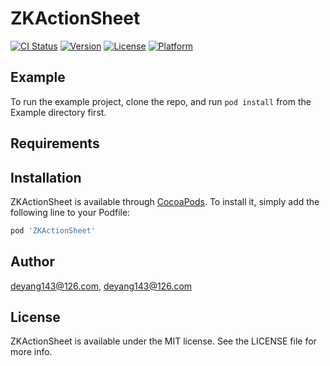 # ZKActionSheet

[![CI Status](https://img.shields.io/travis/deyang143@126.com/ZKActionSheet.svg?style=flat)](https://travis-ci.org/deyang143@126.com/ZKActionSheet)
[![Version](https://img.shields.io/cocoapods/v/ZKActionSheet.svg?style=flat)](https://cocoapods.org/pods/ZKActionSheet)
[![License](https://img.shields.io/cocoapods/l/ZKActionSheet.svg?style=flat)](https://cocoapods.org/pods/ZKActionSheet)
[![Platform](https://img.shields.io/cocoapods/p/ZKActionSheet.svg?style=flat)](https://cocoapods.org/pods/ZKActionSheet)

## Example

To run the example project, clone the repo, and run `pod install` from the Example directory first.

## Requirements

## Installation

ZKActionSheet is available through [CocoaPods](https://cocoapods.org). To install
it, simply add the following line to your Podfile:

```ruby
pod 'ZKActionSheet'
```

## Author

deyang143@126.com, deyang143@126.com

## License

ZKActionSheet is available under the MIT license. See the LICENSE file for more info.
